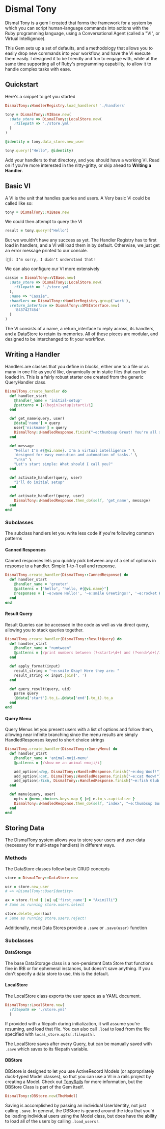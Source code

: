 # Dismal Tony

Dismal Tony is a gem I created that forms the framework for a system by which you can script human-language commands into actions with the Ruby programming language, using a Conversational Agent (called a "VI", or Virtual Intelligence). 

This Gem sets up a set of defaults, and a methodology that allows you to easily drop new commands into your workflow, and have the VI execute them easily. I designed it to be friendly and fun to engage with, while at the same time supporting all of Ruby's programming capability, to allow it to handle complex tasks with ease.


## Quickstart
Here's a snippet to get you started
```ruby
DismalTony::HandlerRegistry.load_handlers! './handlers'

tony = DismalTony::VIBase.new(
  :data_store => DismalTony::LocalStore.new(
    :filepath => './store.yml'
  )
)

@identity = tony.data_store.new_user

tony.query!("Hello", @identity)
```

Add your handlers to that directory, and you should have a working VI. Read on if you're more interested in the nitty-gritty, or skip ahead to **Writing a Handler**.
## Basic VI
A VI is the unit that handles queries and users. A Very basic VI could be called like so:
```ruby
tony = DismalTony::VIBase.new
```
We could then attempt to query the VI
```ruby
result = tony.query!("Hello")
```
But we wouldn't have any success as yet. The Handler Registry has to first load in handlers, and a VI will load them in by default. Otherwise, we just get an error message printed to our console.
```
[🙁]: I'm sorry, I didn't understand that!
```

We can also configure our VI more extensively

```ruby
cassie = DismalTony::VIBase.new(
  :data_store => DismalTony::LocalStore.new(
    :filepath => './store.yml'
  ),
  :name => "Cassie",
  :handlers => DismalTony::HandlerRegistry.group('work'),
  :return_interface => DismalTony::SMSInterface.new(
    '8437427464'
  )
)
```

The VI consists of a name, a return_interface to reply across, its handlers, and a DataStore to retain its memories. All of these pieces are modular, and designed to be interchanged to fit your workflow. 

## Writing a Handler

Handlers are classes that you define in blocks, either one to a file or as many in one file as you'd like, dynamically or in static files that can be loaded in. This is a fairly robust starter one created from the generic QueryHandler class.
```ruby
DismalTony.create_handler do
  def handler_start
    @handler_name = 'initial-setup'
    @patterns = [/(begin|setup|start)/i]
  end

  def get_name(query, user)
    @data['name'] = query
    user['nickname'] = query
    DismalTony::HandledResponse.finish("~e:thumbsup Great! You're all set up, #{user['nickname']}!")
  end

  def message
    "Hello! I'm #{@vi.name}. I'm a virtual intelligence " \
    'designed for easy execution and automation of tasks.' \
    "\n\n" \
    "Let's start simple: What should I call you?"
  end

  def activate_handler(query, user)
    "I'll do initial setup"
  end
  
  def activate_handler!(query, user)
    DismalTony::HandledResponse.then_do(self, 'get_name', message)
  end
end
```
### Subclasses
The subclass handlers let you write less code if you're following common patterns

#### Canned Responses
Canned responses lets you quickly pick between any of a set of options in response to a handler. Simple 1-to-1 call and response.

```ruby
DismalTony.create_handler(DismalTony::CannedResponse) do
  def handler_start
    @handler_name = 'greeter'
    @patterns = ["hello", "hello, #{@vi.name}"]
    @responses = ['~e:wave Hello!', '~e:smile Greetings!', '~e:rocket Hi!', '~e:star Hello!', '~e:snake Greetings!', '~e:cat Hi!', '~e:octo Greetings!', '~e:spaceinvader Hello!']
  end
end
```

#### Result Query
Result Queries can be accessed in the code as well as via direct query, allowing you to stack queries together.
```ruby
DismalTony.create_handler(DismalTony::ResultQuery) do
  def handler_start
    @handler_name = "numtween"
    @patterns = [/print numbers between (?<start>\d+) and (?<end>\d+)/i]
  end

  def apply_format(input)
    result_string = "~e:smile Okay! Here they are: "
    result_string << input.join(', ')
  end

  def query_result(query, uid)
    parse query
    (@data['start'].to_i..@data['end'].to_i).to_a
  end
end
```

#### Query Menu
Query Menus let you present users with a list of options and follow them, allowing near infinite branching since the menu results are simply HandledResponses keyed to short choice strings

```ruby
DismalTony.create_handler(DismalTony::QueryMenu) do
  def handler_start
    @handler_name = 'animal-moji-menu'
    @patterns = [/show me an animal emoji/i]

    add_option(:dog, DismalTony::HandledResponse.finish("~e:dog Woof!"))
    add_option(:cat, DismalTony::HandledResponse.finish("~e:cat Meow!"))
    add_option(:fish, DismalTony::HandledResponse.finish("~e:fish Glub!"))
  end

  def menu(query, user)
    opts = @menu_choices.keys.map { |e| e.to_s.capitalize }
    DismalTony::HandledResponse.then_do(self, "index", "~e:thumbsup Sure! You can choose from the following options: #{opts.join(', ')}")
  end
end
```

## Storing Data
The DismalTony system allows you to store your users and user-data (necessary for multi-stage handlers) in different ways. 

### Methods
The DataStore classes follow basic CRUD concepts
```ruby
store = DismalTony::DataStore.new

usr = store.new_user
# => <DismalTony::UserIdentity>

ax = store.find { |u| u['first_name'] = "Aximilli"}
# Same as running store.users.select

store.delete_user(ax)
# Same as running store.users.reject!
```
Additionally, most Data Stores provide a `.save` or `.save(user)` function 

### Subclasses

#### DataStorage
The base DataStorage class is a non-persistent Data Store that functions fine in IRB or for ephemeral instances, but doesn't save anything. If you don't specify a data store to use, this is the default.

#### LocalStore
The LocalStore class exports the user space as a YAML document.
```ruby
DismalTony::LocalStore.new(
  :filepath => './store.yml'
  )
```
If provided with a filepath during initialization, it will assume you're resuming, and load that file. You can also call `.load` to load from the file specified with `local_store.opts[:filepath]`.

The LocalStore saves after every Query, but can be manually saved with `.save` which saves to its filepath variable.

#### DBStore
DBStore is designed to let you use ActiveRecord Models (or appropriately duck-typed Model classes), so that you can use a VI in a rails project by creating a Model. Check out [TonyRails](https://github.com/jtp184/tonyrails) for more information, but the DBStore Class is part of the Gem itself.

```ruby
DismalTony::DBStore.new(TheModel)
```

Saving is accomplished by passing an individual UserIdentity, not just calling `.save`. In general, the DBStore is geared around the idea that you'd be loading individual users using the Model class, but does have the ability to load all of the users by calling `.load_users!`.